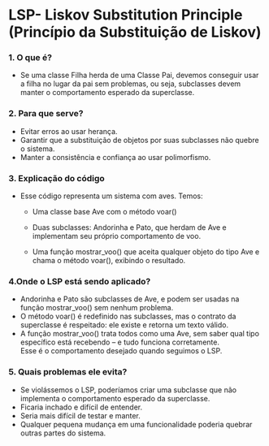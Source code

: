 # LSP- Liskov Substitution Principle (Princípio da Substituição de Liskov)

### 1. O que é?
- Se uma classe Filha herda de uma Classe Pai, devemos conseguir usar a filha no lugar da pai sem problemas, ou seja, subclasses devem manter o comportamento esperado da superclasse.

### 2. Para que serve? 
 - Evitar erros ao usar herança.
 - Garantir que a substituição de objetos por suas subclasses não quebre o sistema.
 - Manter a consistência e confiança ao usar polimorfismo.

### 3. Explicação do código
 - Esse código representa um sistema com aves. Temos: 
    - Uma classe base Ave com o método voar()

    - Duas subclasses: Andorinha e Pato, que herdam de Ave e implementam seu próprio comportamento de voo.

    - Uma função mostrar_voo() que aceita qualquer objeto do tipo Ave e chama o método voar(), exibindo o resultado.

### 4.Onde o LSP está sendo aplicado?
 - Andorinha e Pato são subclasses de Ave, e podem ser usadas na função mostrar_voo() sem nenhum problema.
 - O método voar() é redefinido nas subclasses, mas o contrato da superclasse é respeitado: ele existe e retorna um texto válido.
 - A função mostrar_voo() trata todos como uma Ave, sem saber qual tipo específico está recebendo – e tudo funciona corretamente.\
Esse é o comportamento desejado quando seguimos o LSP.

### 5. Quais problemas ele evita?
 - Se violássemos o LSP, poderíamos criar uma subclasse que não implementa o comportamento esperado da superclasse.
 - Ficaria inchado e difícil de entender.
 - Seria mais difícil de testar e manter.
 - Qualquer pequena mudança em uma funcionalidade poderia quebrar outras partes do sistema.
 